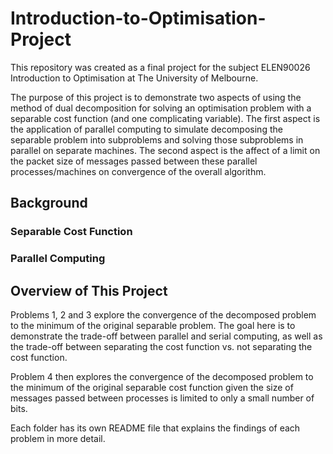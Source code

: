 # Introduction-to-Optimisation-Project

This repository was created as a final project for the subject ELEN90026 Introduction to Optimisation at The University of Melbourne.

The purpose of this project is to demonstrate two aspects of using the method of dual decomposition for solving an optimisation problem with a separable cost function (and one complicating variable). The first aspect is the application of parallel computing to simulate decomposing the separable problem into subproblems and solving those subproblems in parallel on separate machines. The second aspect is the affect of a limit on the packet size of messages passed between these parallel processes/machines on convergence of the overall algorithm.

## Background

### Separable Cost Function

### Parallel Computing




## Overview of This Project

Problems 1, 2 and 3 explore the convergence of the decomposed problem to the minimum of the original separable problem. The goal here is to demonstrate the trade-off between parallel and serial computing, as well as the trade-off between separating the cost function vs. not separating the cost function.

Problem 4 then explores the convergence of the decomposed problem to the minimum of the original separable cost function given the size of messages passed between processes is limited to only a small number of bits.

Each folder has its own README file that explains the findings of each problem in more detail.


